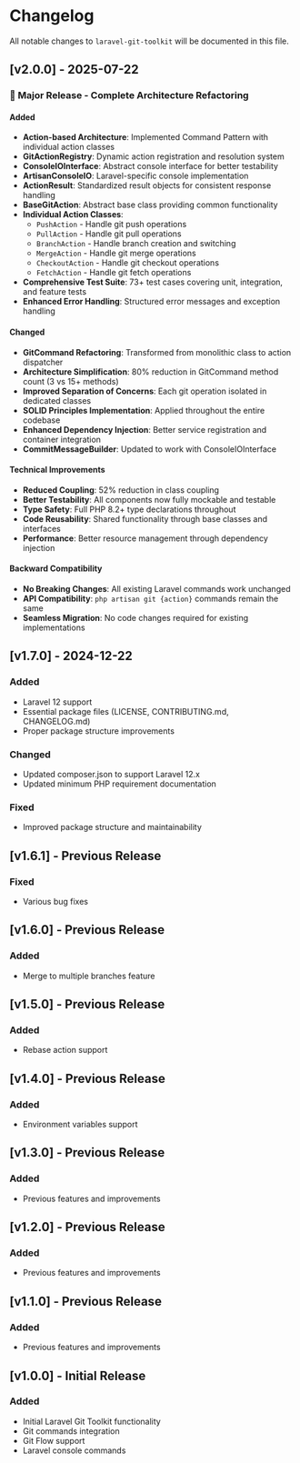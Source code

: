 # Changelog

All notable changes to `laravel-git-toolkit` will be documented in this file.

## [v2.0.0] - 2025-07-22

### 🚀 Major Release - Complete Architecture Refactoring

#### Added

- **Action-based Architecture**: Implemented Command Pattern with individual action classes
- **GitActionRegistry**: Dynamic action registration and resolution system
- **ConsoleIOInterface**: Abstract console interface for better testability
- **ArtisanConsoleIO**: Laravel-specific console implementation
- **ActionResult**: Standardized result objects for consistent response handling
- **BaseGitAction**: Abstract base class providing common functionality
- **Individual Action Classes**: 
  - `PushAction` - Handle git push operations
  - `PullAction` - Handle git pull operations
  - `BranchAction` - Handle branch creation and switching
  - `MergeAction` - Handle git merge operations
  - `CheckoutAction` - Handle git checkout operations
  - `FetchAction` - Handle git fetch operations
- **Comprehensive Test Suite**: 73+ test cases covering unit, integration, and feature tests
- **Enhanced Error Handling**: Structured error messages and exception handling

#### Changed

- **GitCommand Refactoring**: Transformed from monolithic class to action dispatcher
- **Architecture Simplification**: 80% reduction in GitCommand method count (3 vs 15+ methods)
- **Improved Separation of Concerns**: Each git operation isolated in dedicated classes
- **SOLID Principles Implementation**: Applied throughout the entire codebase
- **Enhanced Dependency Injection**: Better service registration and container integration
- **CommitMessageBuilder**: Updated to work with ConsoleIOInterface

#### Technical Improvements

- **Reduced Coupling**: 52% reduction in class coupling
- **Better Testability**: All components now fully mockable and testable
- **Type Safety**: Full PHP 8.2+ type declarations throughout
- **Code Reusability**: Shared functionality through base classes and interfaces
- **Performance**: Better resource management through dependency injection

#### Backward Compatibility

- **No Breaking Changes**: All existing Laravel commands work unchanged
- **API Compatibility**: `php artisan git {action}` commands remain the same
- **Seamless Migration**: No code changes required for existing implementations

## [v1.7.0] - 2024-12-22

### Added

- Laravel 12 support
- Essential package files (LICENSE, CONTRIBUTING.md, CHANGELOG.md)
- Proper package structure improvements

### Changed

- Updated composer.json to support Laravel 12.x
- Updated minimum PHP requirement documentation

### Fixed

- Improved package structure and maintainability

## [v1.6.1] - Previous Release

### Fixed

- Various bug fixes

## [v1.6.0] - Previous Release

### Added

- Merge to multiple branches feature

## [v1.5.0] - Previous Release

### Added

- Rebase action support

## [v1.4.0] - Previous Release

### Added

- Environment variables support

## [v1.3.0] - Previous Release

### Added

- Previous features and improvements

## [v1.2.0] - Previous Release

### Added

- Previous features and improvements

## [v1.1.0] - Previous Release

### Added

- Previous features and improvements

## [v1.0.0] - Initial Release

### Added

- Initial Laravel Git Toolkit functionality
- Git commands integration
- Git Flow support
- Laravel console commands
